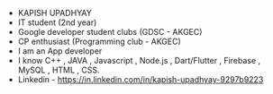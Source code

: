 - KAPISH UPADHYAY
- IT student (2nd year)
- Google developer student clubs (GDSC - AKGEC)
- CP enthusiast (Programming club - AKGEC)
- I am an App developer
- I know C++ , JAVA , Javascript , Node.js , Dart/Flutter , Firebase , MySQL , HTML , CSS.
- Linkedin - https://in.linkedin.com/in/kapish-upadhyay-9297b9223


